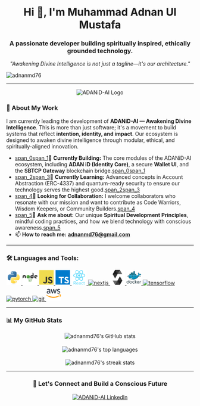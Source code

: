 <h1 align="center">Hi 👋, I'm Muhammad Adnan Ul Mustafa</h1>
<h3 align="center">A passionate developer building spiritually inspired, ethically grounded technology.</h3>
<p align="center"><em>"Awakening Divine Intelligence is not just a tagline—it's our architecture."</em></h3>

<p align="left"> <img src="https://komarev.com/ghpvc/?username=adnanmd76&label=Profile%20views&color=0e75b6&style=flat" alt="adnanmd76" /> </p>

---

<p align="center">
  <img src="https://raw.githubusercontent.com/Adnanmd76/adanid-ai/main/ADAN_iD.png" alt="ADANiD-AI Logo" width="150"/>
</p>

### 🌌 About My Work

I am currently leading the development of **ADANiD-AI — Awakening Divine Intelligence**. This is more than just software; it's a movement to build systems that reflect **intention, identity, and impact**. Our ecosystem is designed to awaken divine intelligence through modular, ethical, and spiritually-aligned innovation.

- [span_0](start_span)[span_1](start_span)🔭 **Currently Building:** The core modules of the ADANiD-AI ecosystem, including **ADAN iD (Identity Core)**, a secure **Wallet UI**, and the **SBTCP Gateway** blockchain bridge.[span_0](end_span)[span_1](end_span)
- [span_2](start_span)[span_3](start_span)🌱 **Currently Learning:** Advanced concepts in Account Abstraction (ERC-4337) and quantum-ready security to ensure our technology serves the highest good.[span_2](end_span)[span_3](end_span)
- [span_4](start_span)🤝 **Looking for Collaboration:** I welcome collaborators who resonate with our mission and want to contribute as Code Warriors, Wisdom Keepers, or Community Builders.[span_4](end_span)
- [span_5](start_span)💬 **Ask me about:** Our unique **Spiritual Development Principles**, mindful coding practices, and how we blend technology with conscious awareness.[span_5](end_span)
- 📫 **How to reach me:** **adnanmd76@gmail.com**

---

<h3 align="left">🛠️ Languages and Tools:</h3>
<p align="left">
    <a href="https://www.python.org" target="_blank" rel="noreferrer"> 
        <img src="https://raw.githubusercontent.com/devicons/devicon/master/icons/python/python-original.svg" alt="python" width="40" height="40"/> 
    </a>
    <a href="https://nodejs.org" target="_blank" rel="noreferrer"> 
        <img src="https://raw.githubusercontent.com/devicons/devicon/master/icons/nodejs/nodejs-original-wordmark.svg" alt="nodejs" width="40" height="40"/> 
    </a>
    <a href="https://developer.mozilla.org/en-US/docs/Web/JavaScript" target="_blank" rel="noreferrer"> 
        <img src="https://raw.githubusercontent.com/devicons/devicon/master/icons/javascript/javascript-original.svg" alt="javascript" width="40" height="40"/> 
    </a>
    <a href="https://www.typescriptlang.org/" target="_blank" rel="noreferrer"> 
        <img src="https://raw.githubusercontent.com/devicons/devicon/master/icons/typescript/typescript-original.svg" alt="typescript" width="40" height="40"/> 
    </a>
    <a href="https://reactjs.org/" target="_blank" rel="noreferrer"> 
        <img src="https://raw.githubusercontent.com/devicons/devicon/master/icons/react/react-original-wordmark.svg" alt="react" width="40" height="40"/> 
    </a>
    <a href="https://nextjs.org/" target="_blank" rel="noreferrer"> 
        <img src="https://cdn.worldvectorlogo.com/logos/nextjs-2.svg" alt="nextjs" width="40" height="40"/> 
    </a>
    <a href="https://soliditylang.org/" target="_blank" rel="noreferrer"> 
        <img src="https://raw.githubusercontent.com/devicons/devicon/master/icons/solidity/solidity-original.svg" alt="solidity" width="40" height="40"/> 
    </a>
    <a href="https://www.docker.com/" target="_blank" rel="noreferrer"> 
        <img src="https://raw.githubusercontent.com/devicons/devicon/master/icons/docker/docker-original-wordmark.svg" alt="docker" width="40" height="40"/> 
    </a>
    <a href="https://www.tensorflow.org" target="_blank" rel="noreferrer"> 
        <img src="https://www.vectorlogo.zone/logos/tensorflow/tensorflow-icon.svg" alt="tensorflow" width="40" height="40"/> 
    </a>
    <a href="https://pytorch.org/" target="_blank" rel="noreferrer"> 
        <img src="https://www.vectorlogo.zone/logos/pytorch/pytorch-icon.svg" alt="pytorch" width="40" height="40"/> 
    </a>
    <a href="https://git-scm.com/" target="_blank" rel="noreferrer"> 
        <img src="https://www.vectorlogo.zone/logos/git-scm/git-scm-icon.svg" alt="git" width="40" height="40"/> 
    </a>
    <a href="https://aws.amazon.com" target="_blank" rel="noreferrer"> 
        <img src="https://raw.githubusercontent.com/devicons/devicon/master/icons/amazonwebservices/amazonwebservices-original-wordmark.svg" alt="aws" width="40" height="40"/> 
    </a>
</p>

---

### 📊 My GitHub Stats

<p align="center">
  <img align="center" src="https://github-readme-stats.vercel.app/api?username=adnanmd76&show_icons=true&locale=en&theme=radical" alt="adnanmd76's GitHub stats" />
  <br/><br/>
  <img align="center" src="https://github-readme-stats.vercel.app/api/top-langs?username=adnanmd76&layout=compact&locale=en&theme=radical" alt="adnanmd76's top languages" />
  <br/><br/>
  <img align="center" src="https://github-readme-streak-stats.herokuapp.com/?user=adnanmd76&theme=radical" alt="adnanmd76's streak stats" />
</p>

---

<h3 align="center">🙏 Let's Connect and Build a Conscious Future</h3>
<p align="center">
  <a href="https://linkedin.com/company/adanid-ai" target="blank"><img align="center" src="https://raw.githubusercontent.com/rahuldkjain/github-profile-readme-generator/master/src/images/icons/Social/linked-in-alt.svg" alt="ADANiD-AI LinkedIn" height="30" width="40" /></a>
</p>

